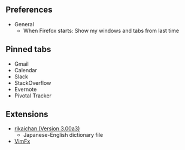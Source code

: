 ## Preferences

* General
  * When Firefox starts: Show my windows and tabs from last time

## Pinned tabs

* Gmail
* Calendar
* Slack
* StackOverflow
* Evernote
* Pivotal Tracker

## Extensions

* [rikaichan (Version 3.00a3)](http://www.polarcloud.com/rikaichan/)
  * Japanese-English dictionary file
* [VimFx](https://addons.mozilla.org/en-GB/firefox/addon/vimfx/)  

